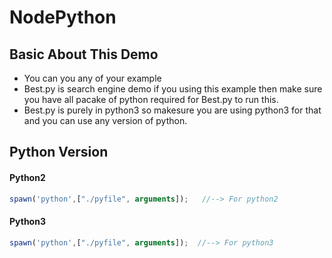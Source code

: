 # NodePython
## Basic About This Demo
- You can you any of your example
- Best.py is search engine demo if you using this example then make sure you have all pacake of python required for Best.py to   run this.
- Best.py is purely in python3 so makesure you are using python3 for that and you can use any version of python.

## Python Version
#### Python2
```javascript
spawn('python',["./pyfile", arguments]);   //--> For python2
```
#### Python3
```javascript
spawn('python',["./pyfile", arguments]);  //--> For python3
```
